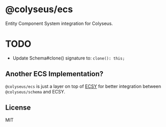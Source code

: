 # @colyseus/ecs

Entity Component System integration for Colyseus.

# TODO

- Update Schema#clone() signature to: `clone(): this;`

## Another ECS Implementation?

`@colyseus/ecs` is just a layer on top of [ECSY](https://github.com/MozillaReality/ecsy) for better integration between `@colyseus/schema` and ECSY.

## License

MIT
